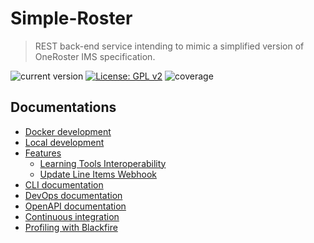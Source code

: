 # Simple-Roster

>REST back-end service intending to mimic a simplified version of OneRoster IMS specification.

![current version](https://img.shields.io/badge/version-2.3.0-green.svg)
[![License: GPL v2](https://img.shields.io/badge/License-GPL%20v2-blue.svg)](https://www.gnu.org/licenses/old-licenses/gpl-2.0.en.html)
![coverage](https://img.shields.io/badge/coverage-100%25-green.svg)

## Documentations

- [Docker development](docs/docker-development.md)
- [Local development](docs/local-development.md)
- [Features](#)
    - [Learning Tools Interoperability](docs/features/lti.md)
    - [Update Line Items Webhook](docs/features/update-line-items-webhook.md)
- [CLI documentation](docs/cli-documentation.md)
- [DevOps documentation](docs/devops-documentation.md)
- [OpenAPI documentation](openapi/api_v1.yml) 
- [Continuous integration](docs/continuous-integration.md)
- [Profiling with Blackfire](docs/blackfire.md)
